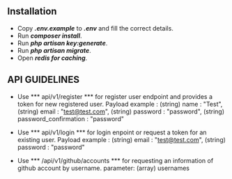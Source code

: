 ## Installation

- Copy ***.env.example*** to ***.env*** and fill the correct details.
- Run ***composer install***.
- Run ***php artisan key:generate***.
- Run ***php artisan migrate***.
- Open ***redis for caching***.

## API GUIDELINES 

- Use *** api/v1/register *** for register user endpoint and provides a token for new registered user.
	Payload example :
		(string) name : "Test",
		(string) email : "test@test.com",
		(string) password : "password",
		(string) password_confirmation : "password"


- Use *** api/v1/login *** for login enpoint or request a token for an existing user.
	Payload example :
		(string) email : "test@test.com",
		(string) password : "password"


- Use *** /api/v1/github/accounts *** for requesting an information of github account by username.
	parameter:
		(array) usernames
